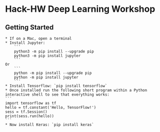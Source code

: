 # Hack-HW Deep Learning Workshop
## Getting Started
    * If on a Mac, open a terminal
    * Install Jupyter:
        ```
        python3 -m pip install --upgrade pip
        python3 -m pip install jupyter
        ```
    Or
        ```
        python -m pip install --upgrade pip
        python -m pip install jupyter
        ```
    * Install Tensorflow: `pip install tensorflow`
    * Once installed run the following short program within a Python interactive shell to see that everything works:
    ```
    import tensorflow as tf
    hello = tf.constant('Hello, TensorFlow!')
    sess = tf.Session()
    print(sess.run(hello))
    ```
    * Now install Keras: `pip install keras`
